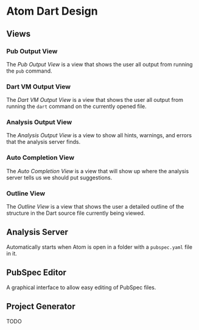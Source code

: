 # Atom Dart Design

## Views

### Pub Output View
The _Pub Output View_ is a view that shows the user all output from running the
`pub` command.

### Dart VM Output View
The _Dart VM Output View_ is a view that shows the user all output from running
the `dart` command on the currently opened file.

### Analysis Output View
The _Analysis Output View_ is a view to show all hints, warnings, and errors
that the analysis server finds.

### Auto Completion View
The _Auto Completion View_ is a view that will show up where the analysis
server tells us we should put suggestions.

### Outline View
The _Outline View_ is a view that shows the user a detailed outline of the
structure in the Dart source file currently being viewed.

## Analysis Server
Automatically starts when Atom is open in a folder with a `pubspec.yaml` file
in it.

## PubSpec Editor
A graphical interface to allow easy editing of PubSpec files.

## Project Generator
TODO
